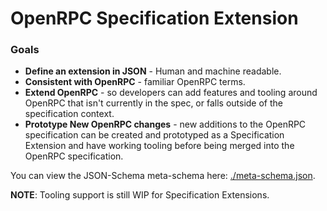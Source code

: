 # OpenRPC Specification Extension

### Goals

- **Define an extension in JSON** - Human and machine readable.
- **Consistent with OpenRPC** - familiar OpenRPC terms.
- **Extend OpenRPC** - so developers can add features and tooling around OpenRPC that isn't currently in the spec, or falls outside of the specification context.
- **Prototype New OpenRPC changes** - new additions to the OpenRPC specification can be created and prototyped as a Specification Extension and have working tooling before being merged into the OpenRPC specification.

You can view the JSON-Schema meta-schema here: [./meta-schema.json](./meta-schema.json).

**NOTE**: Tooling support is still WIP for Specification Extensions.
